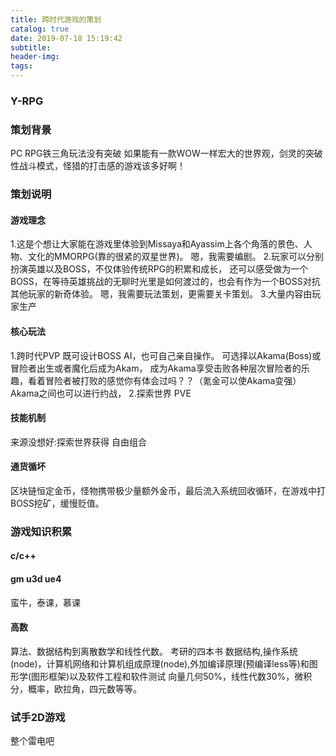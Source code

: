 ```yaml
---
title: 跨时代游戏的策划
catalog: true
date: 2019-07-18 15:19:42
subtitle:
header-img:
tags:
---
```


### Y-RPG
### 策划背景
 PC RPG铁三角玩法没有突破
 如果能有一款WOW一样宏大的世界观，剑灵的突破性战斗模式，怪猎的打击感的游戏该多好啊！

### 策划说明

#### 游戏理念
1.这是个想让大家能在游戏里体验到Missaya和Ayassim上各个角落的景色、人物、文化的MMORPG(靠的很紧的双星世界)。
嗯，我需要编剧。
2.玩家可以分别扮演英雄以及BOSS，不仅体验传统RPG的积累和成长，
还可以感受做为一个BOSS，在等待英雄挑战的无聊时光里是如何渡过的，也会有作为一个BOSS对抗其他玩家的新奇体验。
嗯，我需要玩法策划，更需要关卡策划。
3.大量内容由玩家生产

#### 核心玩法
1.跨时代PVP
既可设计BOSS AI，也可自己亲自操作。
可选择以Akama(Boss)或冒险者出生或者魔化后成为Akam，
成为Akama享受击败各种层次冒险者的乐趣，看着冒险者被打败的感觉你有体会过吗？？（氪金可以使Akama变强）
Akama之间也可以进行约战，
2.探索世界 PVE


#### 技能机制
来源没想好:探索世界获得
自由组合

#### 通货循坏
区块链恒定金币，怪物携带极少量额外金币，最后流入系统回收循环，在游戏中打BOSS挖矿，缓慢贬值。

### 游戏知识积累
#### c/c++
#### gm u3d ue4
蛮牛，泰课，慕课
#### 高数
算法、数据结构到离散数学和线性代数。
考研的四本书 数据结构,操作系统(node)，计算机网络和计算机组成原理(node),外加编译原理(预编译less等)和图形学(图形框架)以及软件工程和软件测试
向量几何50%，线性代数30%，微积分，概率，欧拉角，四元数等等。

### 试手2D游戏
整个雷电吧

